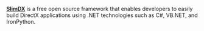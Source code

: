 [**SlimDX**](https://web.archive.org/web/20190504131017/https://slimdx.org/) is a free open source framework that enables developers to easily build DirectX applications using .NET technologies such as C#, VB.NET, and IronPython.
